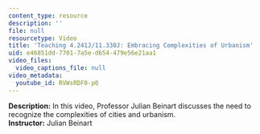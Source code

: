 ```yaml
---
content_type: resource
description: ''
file: null
resourcetype: Video
title: 'Teaching 4.241J/11.330J: Embracing Complexities of Urbanism'
uid: e46851dd-7701-7a5e-d654-479e56e21aa1
video_files:
  video_captions_file: null
video_metadata:
  youtube_id: RVWsRDF0-p0
---
```


**Description:** In this video, Professor Julian Beinart discusses the need to recognize the complexities of cities and urbanism.  
**Instructor:** Julian Beinart
